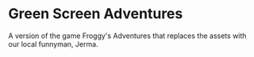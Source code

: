 # Green Screen Adventures
A version of the game Froggy's Adventures that replaces the assets with our local funnyman, Jerma.
